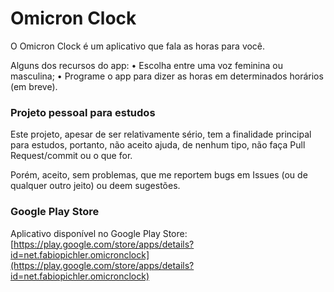 # Omicron Clock

O Omicron Clock é um aplicativo que fala as horas para você.

Alguns dos recursos do app:
• Escolha entre uma voz feminina ou masculina;
• Programe o app para dizer as horas em determinados horários (em breve).

### Projeto pessoal para estudos

Este projeto, apesar de ser relativamente sério, tem a finalidade principal para estudos, portanto, não aceito ajuda, de nenhum tipo, não faça Pull Request/commit ou o que for.

Porém, aceito, sem problemas, que me reportem bugs em Issues (ou de qualquer outro jeito) ou deem sugestões.

### Google Play Store

Aplicativo disponível no Google Play Store: [https://play.google.com/store/apps/details?id=net.fabiopichler.omicronclock](https://play.google.com/store/apps/details?id=net.fabiopichler.omicronclock)

